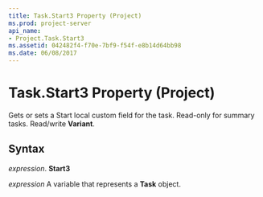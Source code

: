 ```yaml
---
title: Task.Start3 Property (Project)
ms.prod: project-server
api_name:
- Project.Task.Start3
ms.assetid: 042482f4-f70e-7bf9-f54f-e8b14d64bb98
ms.date: 06/08/2017
---
```



# Task.Start3 Property (Project)

Gets or sets a Start local custom field for the task. Read-only for summary tasks. Read/write **Variant**.


## Syntax

 _expression_. **Start3**

 _expression_ A variable that represents a **Task** object.


